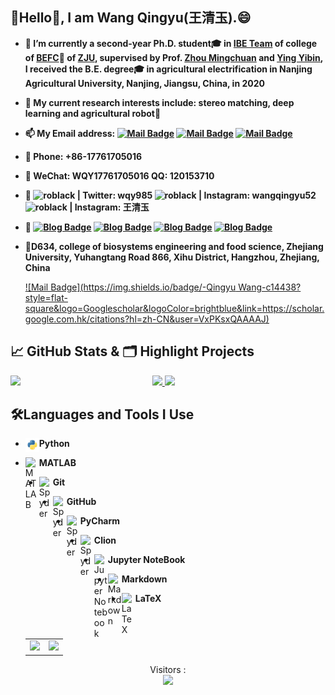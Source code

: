 

## 👋Hello🙂, I am Wang Qingyu(王清玉).😄


- **🔭 I’m currently a second-year Ph.D. student🎓 in [IBE Team](http://ibe.zju.edu.cn/index.html) of college of [BEFC](http://www.caefs.zju.edu.cn/english/)🚜  of [ZJU](https://www.zju.edu.cn/), supervised by Prof. [Zhou Mingchuan](https://github.com/zhoushuai123) and [Ying Yibin](https://person.zju.edu.cn/0089059), I received the B.E. degree🎓 in agricultural electrification in Nanjing Agricultural University, Nanjing, Jiangsu, China, in 2020**

- **🌱 My current research interests include: stereo matching, deep learning and agricultural robot🤖**

- **📫 My Email address: [![Mail Badge](https://img.shields.io/badge/-wqy980618@gmail.com-c14438?style=flat-square&logo=Gmail&logoColor=yellow&link=mailto:wqy980618@gmail.com)](mailto:wqy980618@gmail.com) [![Mail Badge](https://img.shields.io/badge/-12013027@zju.edu.cn-c14438?style=flat-square&logo=Gmail&logoColor=yellow&link=mailto:12013027@zju.edu.cn)](mailto:12013027@zju.edu.cn) [![Mail Badge](https://img.shields.io/badge/-120153710@qq.com-c14438?style=flat-square&logo=Gmail&logoColor=yellow&link=mailto:120153710@qq.com)](mailto:120153710@qq.com)**

- **📱 Phone: +86-17761705016**

- **💬 WeChat: WQY17761705016 QQ: 120153710**

- **🙋 <img alt="roblack | Twitter" width="32px" src="https://image.flaticon.com/icons/svg/1409/1409937.svg" />: wqy985 <img alt="roblack | Instagram" width="32px" src="https://image.flaticon.com/icons/svg/1409/1409946.svg" />: wangqingyu52 <img alt="roblack | Instagram" width="32px" src="https://image.flaticon.com/icons/svg/1409/1409943.svg" />: 王清玉**

- **👀 [![Blog Badge](https://img.shields.io/badge/zhihu-王清玉-blue)](https://www.zhihu.com/people/wqy-20-44) [![Blog Badge](https://img.shields.io/badge/CSDN-WQY980618-red)](https://blog.csdn.net/qq_38436082?spm=1010.2135.3001.5343) [![Blog Badge](https://img.shields.io/badge/bilibili-bili%5f183915820-pink)](https://space.bilibili.com/183915820) [![Blog Badge](https://img.shields.io/badge/weibo-WQY985-yellow)](https://weibo.com/7082106592/profile?rightmod=1&wvr=6&mod=personinfo)**

- **📍D634, college of biosystems engineering and food science, Zhejiang University, Yuhangtang Road 866, Xihu District, Hangzhou, Zhejiang, China**

  [![Mail Badge](https://img.shields.io/badge/-Qingyu Wang-c14438?style=flat-square&logo=Googlescholar&logoColor=brightblue&link=https://scholar.google.com.hk/citations?hl=zh-CN&user=VxPKsxQAAAAJ)](https://scholar.google.com.hk/citations?hl=zh-CN&user=VxPKsxQAAAAJ)

## &#x1f4c8; GitHub Stats & 🗂️ Highlight Projects

<a href="https://github.com/wangqingyu985">
    <img align="left" width="45%" src="https://github-readme-stats.vercel.app/api?username=wangqingyu985&theme=nightowl&show_icons=true" />
</a>

<a href="https://github.com/wangqingyu985/Stereo_Matching">
  <img src="https://github-readme-stats.vercel.app/api/pin/?username=wangqingyu985&repo=Stereo_Matching&theme=tokyonight&show_icons=true" />
</a>

<a href="https://github.com/wangqingyu985/SLAM">
  <img src="https://github-readme-stats.vercel.app/api/pin/?username=wangqingyu985&repo=SLAM&theme=tokyonight&show_icons=true" />
</a>

## 🛠Languages and Tools I Use

- <img align="left" alt="Python" width="22px" src="https://raw.githubusercontent.com/github/explore/80688e429a7d4ef2fca1e82350fe8e3517d3494d/topics/python/python.png" />  **Python**

- <img align="left" alt="MATLAB" width="22px" src="https://upload.wikimedia.org/wikipedia/commons/2/21/Matlab_Logo.png" />  **MATLAB**

- <img align="left" alt="Spyder" width="22px" src="https://simpleicons.org/icons/git.svg" />  **Git**

- <img align="left" alt="Spyder" width="22px" src="https://simpleicons.org/icons/github.svg" />  **GitHub**

- <img align="left" alt="Spyder" width="22px" src="https://simpleicons.org/icons/pycharm.svg" /> **PyCharm**

-  <img align="left" alt="Spyder" width="22px" src="https://simpleicons.org/icons/clion.svg" />**Clion**

- <img align="left" alt="Jupyter Notebook" width="22px" src="https://www.vectorlogo.zone/logos/jupyter/jupyter-icon.svg" /> **Jupyter NoteBook**

- <img align="left" alt="Markdown" width="22px" src="https://simpleicons.org/icons/markdown.svg" /> **Markdown**

- <img align="left" alt="LaTeX" width="22px" src="https://simpleicons.org/icons/overleaf.svg"/>  **LaTeX**

  <table width="100%"> 
    <tr>
      <td width="50%">
        <img src="https://github-readme-stats-eight-theta.vercel.app/api/top-langs/?username=wangqingyu985&layout=compact&langs_count=8&theme=algolia">
      </td>
      <td width="50%">
        <img src="https://github-readme-stats.vercel.app/api/top-langs?username=wangqingyu985&amp;langs_count=8&amp;theme=algolia">
      </td>
    </tr>
  </table>

<p align="center"> 
  Visitors :<br>
  <img src="https://profile-counter.glitch.me/wangqingyu985/count.svg" />
</p>
